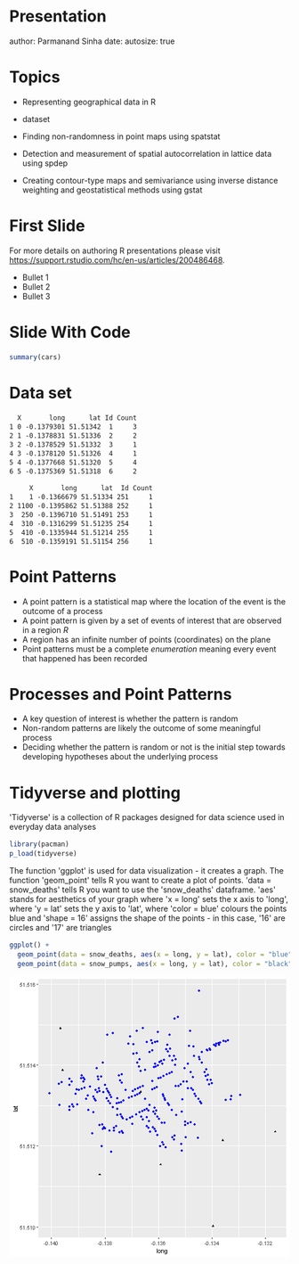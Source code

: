 Presentation
========================================================
author: Parmanand Sinha
date: 
autosize: true

Topics
========================================================

- Representing geographical data in R
- dataset
- Finding non-randomness in point maps using spatstat

- Detection and measurement of spatial autocorrelation in lattice data using spdep

- Creating contour-type maps and semivariance using inverse distance weighting and geostatistical methods using gstat

First Slide
========================================================

For more details on authoring R presentations please visit <https://support.rstudio.com/hc/en-us/articles/200486468>.

- Bullet 1
- Bullet 2
- Bullet 3

Slide With Code
========================================================


```r
summary(cars)
```

Data set
========================================================

```
  X       long      lat Id Count
1 0 -0.1379301 51.51342  1     3
2 1 -0.1378831 51.51336  2     2
3 2 -0.1378529 51.51332  3     1
4 3 -0.1378120 51.51326  4     1
5 4 -0.1377668 51.51320  5     4
6 5 -0.1375369 51.51318  6     2
```

```
     X       long      lat  Id Count
1    1 -0.1366679 51.51334 251     1
2 1100 -0.1395862 51.51388 252     1
3  250 -0.1396710 51.51491 253     1
4  310 -0.1316299 51.51235 254     1
5  410 -0.1335944 51.51214 255     1
6  510 -0.1359191 51.51154 256     1
```

Point Patterns
========================================================


- A point pattern is a statistical map where the location of the event is the outcome of a process 
- A point pattern is given by a set of events of interest that are observed in a region $R$
- A region has an infinite number of points (coordinates) on the plane 
- Point patterns must be a complete _enumeration_ meaning every event that happened has been recorded

Processes and Point Patterns
========================================================
-  A key question of interest is whether the pattern is random
- Non-random patterns are likely the outcome of some meaningful process
- Deciding whether the pattern is random or not is the initial step towards developing hypotheses about the underlying process 

Tidyverse and plotting
========================================================
'Tidyverse' is a collection of R packages designed for data science used in everyday data analyses  


```r
library(pacman)
p_load(tidyverse)
```


The function 'ggplot' is used for data visualization - it creates a graph. The function 'geom_point' tells R you want to create a plot of points. 'data = snow_deaths' tells R you want to use the 'snow_deaths' dataframe. 'aes' stands for aesthetics of your graph where 'x = long' sets the x axis to 'long', where 'y = lat' sets the y axis to 'lat', where 'color = blue' colours the points blue and 'shape = 16' assigns the shape of the points - in this case, '16' are circles and '17' are triangles  


```r
ggplot() +
  geom_point(data = snow_deaths, aes(x = long, y = lat), color = "blue", shape = 16) +
  geom_point(data = snow_pumps, aes(x = long, y = lat), color = "black", shape = 17)
```

![plot of chunk unnamed-chunk-4](Presentation-figure/unnamed-chunk-4-1.png)
